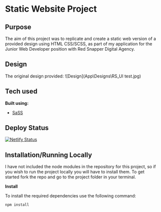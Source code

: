 # Static Website Project

## Purpose

The aim of this project was to replicate and create a static web version of a provided design using HTML CSS/SCSS, as part of my application for the Junior Web Developer position with Red Snapper Digital Agency.

## Design

The original design provided:
![Design](App\Designs\RS_UI test.jpg)

## Tech used

<b>Built using:</b>

- [SaSS](https://sass-lang.com/)

## Deploy Status

[![Netlify Status](https://api.netlify.com/api/v1/badges/de6d8a06-afcd-4e11-bb09-743690ce14f0/deploy-status)](https://app.netlify.com/sites/static-website-build/deploys)

## Installation/Running Locally

I have not included the node modules in the repository for this project, so if you wish to run the project locally you will have to install them. To get started fork the repo and go to the project folder in your terminal.

**Install**

To install the required dependencies use the following command:

`npm install`
